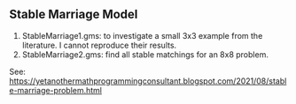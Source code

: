 
## Stable Marriage Model

1. StableMarriage1.gms: to investigate a small 3x3 example from the literature. I cannot reproduce their results.
2. StableMarriage2.gms: find all stable matchings for an 8x8 problem.

See: https://yetanothermathprogrammingconsultant.blogspot.com/2021/08/stable-marriage-problem.html